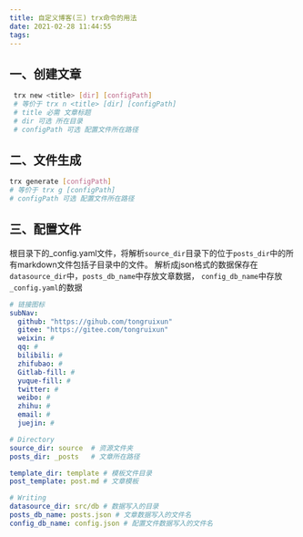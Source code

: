 ```yaml
---
title: 自定义博客(三) trx命令的用法
date: 2021-02-28 11:44:55
tags:
---
```


## 一、创建文章

```bash
 trx new <title> [dir] [configPath]
 # 等价于 trx n <title> [dir] [configPath]
 # title 必需 文章标题
 # dir 可选 所在目录
 # configPath 可选 配置文件所在路径
```

## 二、文件生成

```bash
trx generate [configPath]
# 等价于 trx g [configPath]
# configPath 可选 配置文件所在路径
```

## 三、配置文件

根目录下的_config.yaml文件，将解析`source_dir`目录下的位于`posts_dir`中的所有markdown文件包括子目录中的文件。
解析成json格式的数据保存在`datasource_dir`中，`posts_db_name`中存放文章数据，
`config_db_name`中存放`_config.yaml`的数据
```yaml
# 链接图标
subNav:
  github: "https://gihub.com/tongruixun"
  gitee: "https://gitee.com/tongruixun"
  weixin: #
  qq: #
  bilibili: #
  zhifubao: #
  Gitlab-fill: #
  yuque-fill: #
  twitter: #
  weibo: #
  zhihu: #
  email: #
  juejin: #

# Directory
source_dir: source  # 资源文件夹
posts_dir: _posts   # 文章所在路径

template_dir: template # 模板文件目录
post_template: post.md # 文章模板

# Writing
datasource_dir: src/db # 数据写入的目录
posts_db_name: posts.json # 文章数据写入的文件名
config_db_name: config.json # 配置文件数据写入的文件名
```

